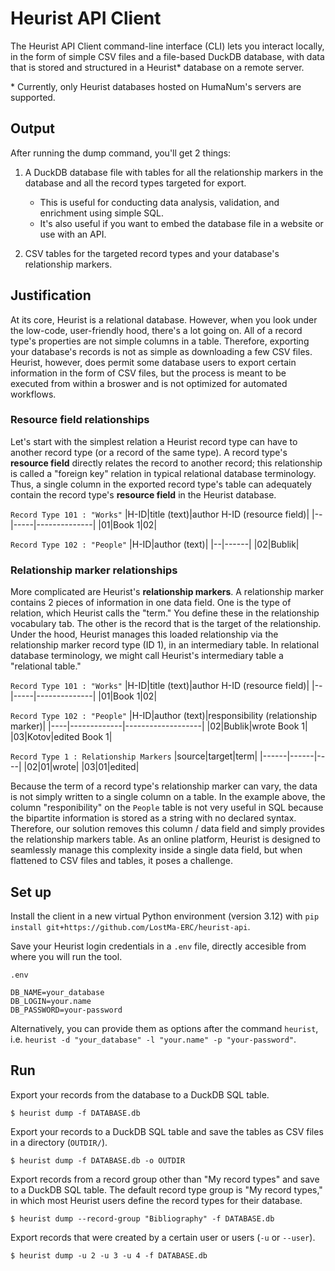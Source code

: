 # Heurist API Client

The Heurist API Client command-line interface (CLI) lets you interact locally, in the form of simple CSV files and a file-based DuckDB database, with data that is stored and structured in a Heurist* database on a remote server.

\* Currently, only Heurist databases hosted on HumaNum's servers are supported.

## Output

After running the dump command, you'll get 2 things:

1. A DuckDB database file with tables for all the relationship markers in the database and all the record types targeted for export.
    - This is useful for conducting data analysis, validation, and enrichment using simple SQL.
    - It's also useful if you want to embed the database file in a website or use with an API.

2. CSV tables for the targeted record types and your database's relationship markers.

## Justification

At its core, Heurist is a relational database. However, when you look under the low-code, user-friendly hood, there's a lot going on. All of a record type's properties are not simple columns in a table. Therefore, exporting your database's records is not as simple as downloading a few CSV files. Heurist, however, does permit some database users to export certain information in the form of CSV files, but the process is meant to be executed from within a broswer and is not optimized for automated workflows.

### Resource field relationships

Let's start with the simplest relation a Heurist record type can have to another record type (or a record of the same type). A record type's **resource field** directly relates the record to another record; this relationship is called a "foreign key" relation in typical relational database terminology. Thus, a single column in the exported record type's table can adequately contain the record type's **resource field** in the Heurist database.

`Record Type 101 : "Works"`
|H-ID|title (text)|author H-ID (resource field)|
|--|-----|--------------|
|01|Book 1|02|

`Record Type 102 : "People"`
|H-ID|author (text)|
|--|------|
|02|Bublik|

### Relationship marker relationships

More complicated are Heurist's **relationship markers**. A relationship marker contains 2 pieces of information in one data field. One is the type of relation, which Heurist calls the "term." You define these in the relationship vocabulary tab. The other is the record that is the target of the relationship. Under the hood, Heurist manages this loaded relationship via the relationship marker record type (ID 1), in an intermediary table. In relational database terminology, we might call Heurist's intermediary table a "relational table."


`Record Type 101 : "Works"`
|H-ID|title (text)|author H-ID (resource field)|
|--|-----|--------------|
|01|Book 1|02|

`Record Type 102 : "People"`
|H-ID|author (text)|responsibility (relationship marker)|
|----|-------------|-------------------|
|02|Bublik|wrote Book 1|
|03|Kotov|edited Book 1|

`Record Type 1 : Relationship Markers`
|source|target|term|
|------|------|----|
|02|01|wrote|
|03|01|edited|

Because the term of a record type's relationship marker can vary, the data is not simply written to a single column on a table. In the example above, the column "responibility" on the `People` table is not very useful in SQL because the bipartite information is stored as a string with no declared syntax. Therefore, our solution removes this column / data field and simply provides the relationship markers table. As an online platform, Heurist is designed to seamlessly manage this complexity inside a single data field, but when flattened to CSV files and tables, it poses a challenge.


## Set up

Install the client in a new virtual Python environment (version 3.12) with `pip install git+https://github.com/LostMa-ERC/heurist-api`.

Save your Heurist login credentials in a `.env` file, directly accesible from where you will run the tool.

`.env`
```
DB_NAME=your_database
DB_LOGIN=your.name
DB_PASSWORD=your-password
```

Alternatively, you can provide them as options after the command `heurist`, i.e. `heurist -d "your_database" -l "your.name" -p "your-password"`.

## Run

Export your records from the database to a DuckDB SQL table.

```shell
$ heurist dump -f DATABASE.db
```

Export your records to a DuckDB SQL table and save the tables as CSV files in a directory (`OUTDIR/`).

```shell
$ heurist dump -f DATABASE.db -o OUTDIR
```

Export records from a record group other than "My record types" and save to a DuckDB SQL table. The default record type group is "My record types," in which most Heurist users define the record types for their database.

```shell
$ heurist dump --record-group "Bibliography" -f DATABASE.db
```

Export records that were created by a certain user or users (`-u` or `--user`).

```shell
$ heurist dump -u 2 -u 3 -u 4 -f DATABASE.db
```
